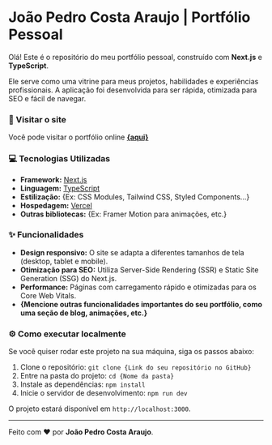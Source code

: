 # João Pedro Costa Araujo | Portfólio Pessoal

Olá! Este é o repositório do meu portfólio pessoal, construído com **Next.js** e **TypeScript**.

Ele serve como uma vitrine para meus projetos, habilidades e experiências profissionais. A aplicação foi desenvolvida para ser rápida, otimizada para SEO e fácil de navegar.

### 🚀 Visitar o site
Você pode visitar o portfólio online
**[{aqui}](https://joaopedrocaraujo.vercel.app/)**

### 💻 Tecnologias Utilizadas
* **Framework:** [Next.js](https://nextjs.org/)
* **Linguagem:** [TypeScript](https://www.typescriptlang.org/)
* **Estilização:** {Ex: CSS Modules, Tailwind CSS, Styled Components...}
* **Hospedagem:** [Vercel](https://vercel.com/)
* **Outras bibliotecas:** {Ex: Framer Motion para animações, etc.}

### ✨ Funcionalidades
* **Design responsivo:** O site se adapta a diferentes tamanhos de tela (desktop, tablet e mobile).
* **Otimização para SEO:** Utiliza Server-Side Rendering (SSR) e Static Site Generation (SSG) do Next.js.
* **Performance:** Páginas com carregamento rápido e otimizadas para os Core Web Vitals.
* **{Mencione outras funcionalidades importantes do seu portfólio, como uma seção de blog, animações, etc.}**

### ⚙️ Como executar localmente
Se você quiser rodar este projeto na sua máquina, siga os passos abaixo:

1.  Clone o repositório:
    `git clone {Link do seu repositório no GitHub}`
2.  Entre na pasta do projeto:
    `cd {Nome da pasta}`
3.  Instale as dependências:
    `npm install`
4.  Inicie o servidor de desenvolvimento:
    `npm run dev`

O projeto estará disponível em `http://localhost:3000`.

---
Feito com ❤️ por **João Pedro Costa Araujo**.
